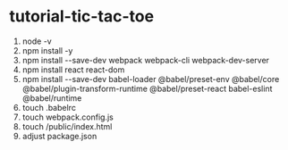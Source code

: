 # tutorial-tic-tac-toe


1. node -v
2. npm install -y
3. npm install --save-dev webpack webpack-cli webpack-dev-server
4. npm install react react-dom
5. npm install --save-dev babel-loader @babel/preset-env @babel/core @babel/plugin-transform-runtime @babel/preset-react babel-eslint @babel/runtime
6. touch .babelrc
7. touch webpack.config.js
8. touch /public/index.html
9. adjust package.json



